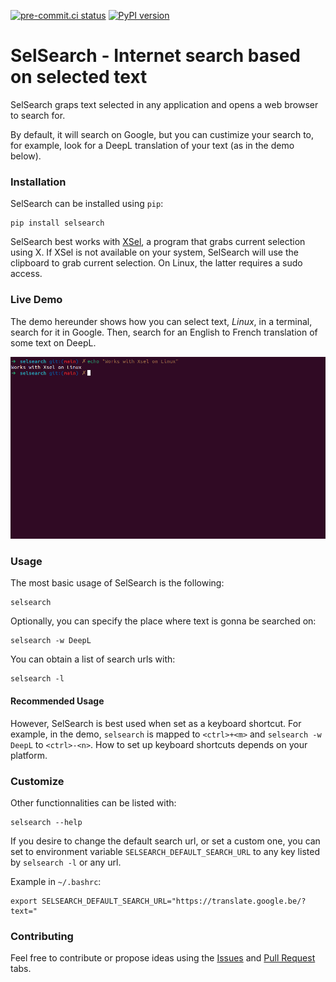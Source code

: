 [![pre-commit.ci status](https://results.pre-commit.ci/badge/github/jeertmans/selsearch/main.svg)](https://results.pre-commit.ci/latest/github/jeertmans/selsearch/main) [![PyPI version](https://badge.fury.io/py/selsearch.svg)](https://badge.fury.io/py/selsearch) 
# SelSearch - Internet search based on selected text

SelSearch graps text selected in any application and opens a web browser to search for.

By default, it will search on Google, but you can custimize your search to, for example, look for a DeepL translation of your text (as in the demo below).

### Installation
SelSearch can be installed using `pip`:
```
pip install selsearch
```

SelSearch best works with [XSel](http://www.kfish.org/software/xsel/), a program that grabs current selection using X. If XSel is not available on your system, SelSearch will use the clipboard to grab current selection. On Linux, the latter requires a sudo access.

### Live Demo

The demo hereunder shows how you can select text, *Linux*, in a terminal, search for it in Google. Then, search for an English to French translation of some text on DeepL.

![](static/demo.gif)

### Usage

The most basic usage of SelSearch is the following:

```
selsearch
```

Optionally, you can specify the place where text is gonna be searched on:

```
selsearch -w DeepL
```

You can obtain a list of search urls with:

```
selsearch -l
```

#### Recommended Usage

However, SelSearch is best used when set as a keyboard shortcut. For example, in the demo, `selsearch` is mapped to `<ctrl>+<m>` and `selsearch -w DeepL` to `<ctrl>-<n>`. How to set up keyboard shortcuts depends on your platform.

### Customize

Other functionnalities can be listed with:

```
selsearch --help
```

If you desire to change the default search url, or set a custom one, you can set to environment variable `SELSEARCH_DEFAULT_SEARCH_URL` to any key listed by `selsearch -l` or any url.

Example in `~/.bashrc`:

```
export SELSEARCH_DEFAULT_SEARCH_URL="https://translate.google.be/?text="
```

### Contributing

Feel free to contribute or propose ideas using the [Issues]() and [Pull Request]() tabs.
